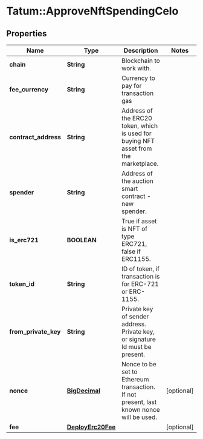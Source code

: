 # Tatum::ApproveNftSpendingCelo

## Properties
Name | Type | Description | Notes
------------ | ------------- | ------------- | -------------
**chain** | **String** | Blockchain to work with. | 
**fee_currency** | **String** | Currency to pay for transaction gas | 
**contract_address** | **String** | Address of the ERC20 token, which is used for buying NFT asset from the marketplace. | 
**spender** | **String** | Address of the auction smart contract - new spender. | 
**is_erc721** | **BOOLEAN** | True if asset is NFT of type ERC721, false if ERC1155. | 
**token_id** | **String** | ID of token, if transaction is for ERC-721 or ERC-1155. | 
**from_private_key** | **String** | Private key of sender address. Private key, or signature Id must be present. | 
**nonce** | [**BigDecimal**](BigDecimal.md) | Nonce to be set to Ethereum transaction. If not present, last known nonce will be used. | [optional] 
**fee** | [**DeployErc20Fee**](DeployErc20Fee.md) |  | [optional] 

